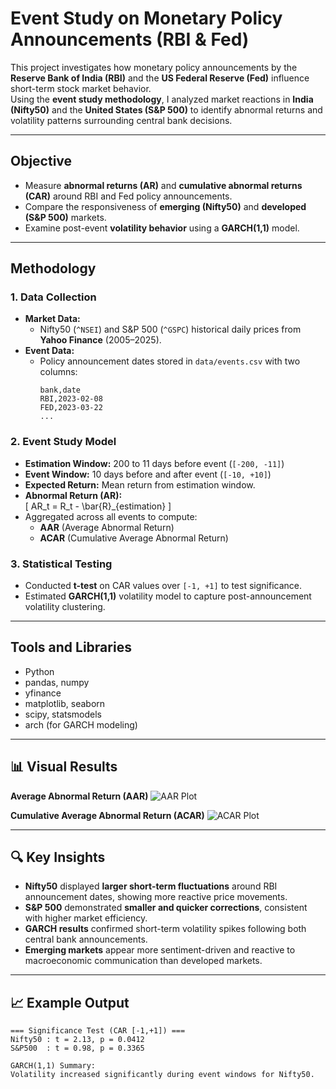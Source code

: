 # Event Study on Monetary Policy Announcements (RBI & Fed)

This project investigates how monetary policy announcements by the **Reserve Bank of India (RBI)** and the **US Federal Reserve (Fed)** influence short-term stock market behavior.  
Using the **event study methodology**, I analyzed market reactions in **India (Nifty50)** and the **United States (S&P 500)** to identify abnormal returns and volatility patterns surrounding central bank decisions.

---

## Objective

- Measure **abnormal returns (AR)** and **cumulative abnormal returns (CAR)** around RBI and Fed policy announcements.  
- Compare the responsiveness of **emerging (Nifty50)** and **developed (S&P 500)** markets.  
- Examine post-event **volatility behavior** using a **GARCH(1,1)** model.

---

## Methodology

### 1. Data Collection
- **Market Data:**  
  - Nifty50 (`^NSEI`) and S&P 500 (`^GSPC`) historical daily prices from **Yahoo Finance** (2005–2025).  
- **Event Data:**  
  - Policy announcement dates stored in `data/events.csv` with two columns:  
    ```
    bank,date
    RBI,2023-02-08
    FED,2023-03-22
    ...
    ```

### 2. Event Study Model
- **Estimation Window:** 200 to 11 days before event (`[-200, -11]`)  
- **Event Window:** 10 days before and after event (`[-10, +10]`)  
- **Expected Return:** Mean return from estimation window.  
- **Abnormal Return (AR):**  
  \[
  AR_t = R_t - \bar{R}_{estimation}
  \]  
- Aggregated across all events to compute:
  - **AAR** (Average Abnormal Return)
  - **ACAR** (Cumulative Average Abnormal Return)

### 3. Statistical Testing
- Conducted **t-test** on CAR values over `[-1, +1]` to test significance.  
- Estimated **GARCH(1,1)** volatility model to capture post-announcement volatility clustering.

---

##  Tools and Libraries

- Python  
- pandas, numpy  
- yfinance  
- matplotlib, seaborn  
- scipy, statsmodels  
- arch (for GARCH modeling)

---

## 📊 Visual Results

**Average Abnormal Return (AAR)**
![AAR Plot](results/aar_plot.png)

**Cumulative Average Abnormal Return (ACAR)**
![ACAR Plot](results/acar_plot.png)

---

## 🔍 Key Insights

- **Nifty50** displayed **larger short-term fluctuations** around RBI announcement dates, showing more reactive price movements.  
- **S&P 500** demonstrated **smaller and quicker corrections**, consistent with higher market efficiency.  
- **GARCH results** confirmed short-term volatility spikes following both central bank announcements.  
- **Emerging markets** appear more sentiment-driven and reactive to macroeconomic communication than developed markets.

---

## 📈 Example Output

```text
=== Significance Test (CAR [-1,+1]) ===
Nifty50 : t = 2.13, p = 0.0412
S&P500  : t = 0.98, p = 0.3365

GARCH(1,1) Summary:
Volatility increased significantly during event windows for Nifty50.

